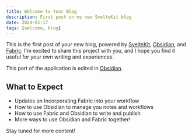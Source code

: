 ```yaml
---
title: Welcome to Your Blog
description: First post on my new SvelteKit blog
date: 2024-01-17
tags: [welcome, blog]
---
```

This is the first post of your new blog, powered by [SvelteKit](/posts/getting-started), [Obsidian](/obsidian), and [Fabric](/about). I'm excited to share this project with you, and I hope you find it useful for your own writing and experiences.

This part of the application is edited in <a href="http://localhost:5173/obsidian" name="Obsidian">Obsidian</a>.

## What to Expect

- Updates on Incorporating Fabric into your workflow
- How to use Obsidian to manage you notes and workflows
- How to use Fabric and Obsidian to write and publish
- More ways to use Obsidian and Fabric together!

Stay tuned for more content!
